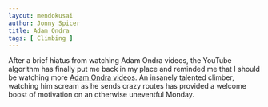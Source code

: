 ```yaml
---
layout: mendokusai
author: Jonny Spicer
title: Adam Ondra
tags: [ Climbing ]
---
```

After a brief hiatus from watching Adam Ondra videos, the YouTube algorithm has finally put me back in my place and reminded me that I
should be watching more [Adam Ondra videos](https://www.youtube.com/watch?v=ZRTNHDd0gL8). An insanely talented climber, watching him scream
as he sends crazy routes has provided a welcome boost of motivation on an otherwise uneventful Monday.